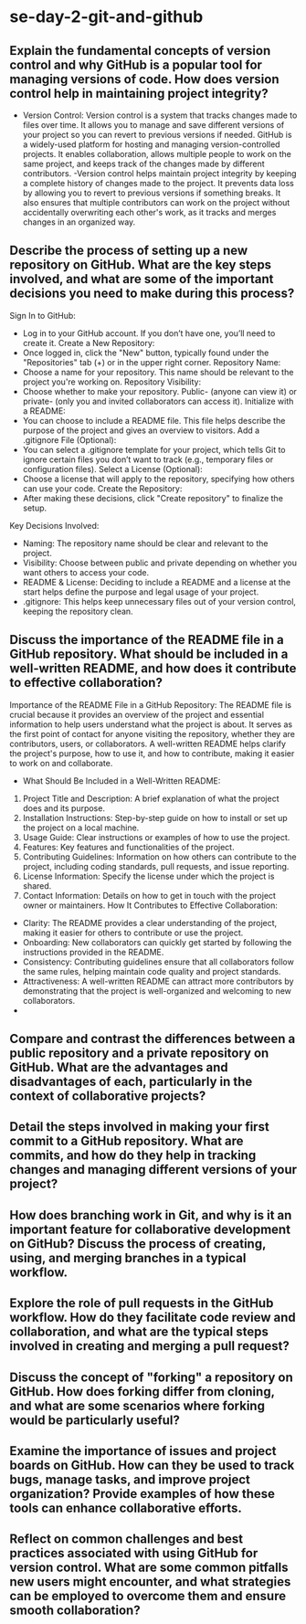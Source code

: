 # se-day-2-git-and-github
## Explain the fundamental concepts of version control and why GitHub is a popular tool for managing versions of code. How does version control help in maintaining project integrity?
- Version Control:
Version control is a system that tracks changes made to files over time. It allows you to manage and save different versions of your project so you can revert to previous versions if needed.
GitHub is a widely-used platform for hosting and managing version-controlled projects. It enables collaboration, allows multiple people to work on the same project, and keeps track of the changes made by different contributors.
-Version control helps maintain project integrity by keeping a complete history of changes made to the project. It prevents data loss by allowing you to revert to previous versions if something breaks. It also ensures that multiple contributors can work on the project without accidentally overwriting each other's work, as it tracks and merges changes in an organized way. 

## Describe the process of setting up a new repository on GitHub. What are the key steps involved, and what are some of the important decisions you need to make during this process?
Sign In to GitHub:
   - Log in to your GitHub account. If you don’t have one, you’ll need to create it.
Create a New Repository:
   - Once logged in, click the "New" button, typically found under the "Repositories" tab (+) or in the upper right corner.
Repository Name:
   - Choose a name for your repository. This name should be relevant to the project you're working on.
Repository Visibility:
   - Choose whether to make your repository. Public- (anyone can view it) or private- (only you and invited collaborators can access it).
Initialize with a README:
   - You can choose to include a README file. This file helps describe the purpose of the project and gives an overview to visitors.
Add a .gitignore File (Optional):
   - You can select a .gitignore template for your project, which tells Git to ignore certain files you don’t want to track (e.g., temporary files or configuration files).
Select a License (Optional):
   - Choose a license that will apply to the repository, specifying how others can use your code.
Create the Repository:
   - After making these decisions, click "Create repository" to finalize the setup.

Key Decisions Involved:
- Naming: The repository name should be clear and relevant to the project.
- Visibility: Choose between public and private depending on whether you want others to access your code.
- README & License: Deciding to include a README and a license at the start helps define the purpose and legal usage of your project.
- .gitignore: This helps keep unnecessary files out of your version control, keeping the repository clean.



## Discuss the importance of the README file in a GitHub repository. What should be included in a well-written README, and how does it contribute to effective collaboration?
Importance of the README File in a GitHub Repository:
The README file is crucial because it provides an overview of the project and essential information to help users understand what the project is about. It serves as the first point of contact for anyone visiting the repository, whether they are contributors, users, or collaborators. A well-written README helps clarify the project's purpose, how to use it, and how to contribute, making it easier to work on and collaborate.
- What Should Be Included in a Well-Written README:
1. Project Title and Description: A brief explanation of what the project does and its purpose.
2. Installation Instructions: Step-by-step guide on how to install or set up the project on a local machine.
3. Usage Guide: Clear instructions or examples of how to use the project.
4. Features: Key features and functionalities of the project.
5. Contributing Guidelines: Information on how others can contribute to the project, including coding standards, pull requests, and issue reporting.
6. License Information: Specify the license under which the project is shared.
7. Contact Information: Details on how to get in touch with the project owner or maintainers.
How It Contributes to Effective Collaboration:
- Clarity: The README provides a clear understanding of the project, making it easier for others to contribute or use the project.
- Onboarding: New collaborators can quickly get started by following the instructions provided in the README.
- Consistency: Contributing guidelines ensure that all collaborators follow the same rules, helping maintain code quality and project standards.
- Attractiveness: A well-written README can attract more contributors by demonstrating that the project is well-organized and welcoming to new collaborators.
- 
## Compare and contrast the differences between a public repository and a private repository on GitHub. What are the advantages and disadvantages of each, particularly in the context of collaborative projects?

## Detail the steps involved in making your first commit to a GitHub repository. What are commits, and how do they help in tracking changes and managing different versions of your project?

## How does branching work in Git, and why is it an important feature for collaborative development on GitHub? Discuss the process of creating, using, and merging branches in a typical workflow.

## Explore the role of pull requests in the GitHub workflow. How do they facilitate code review and collaboration, and what are the typical steps involved in creating and merging a pull request?

## Discuss the concept of "forking" a repository on GitHub. How does forking differ from cloning, and what are some scenarios where forking would be particularly useful?

## Examine the importance of issues and project boards on GitHub. How can they be used to track bugs, manage tasks, and improve project organization? Provide examples of how these tools can enhance collaborative efforts.

## Reflect on common challenges and best practices associated with using GitHub for version control. What are some common pitfalls new users might encounter, and what strategies can be employed to overcome them and ensure smooth collaboration?
